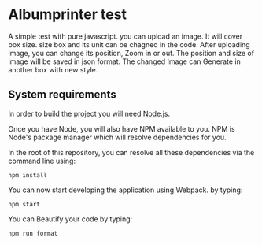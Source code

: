 # Albumprinter test

A simple test with pure javascript. you can upload an image. It will cover box size. size box and its unit can be chagned in the code.
After uploading image, you can change its position, Zoom in or out. The position and size of image will be saved in json format.
The changed Image can Generate in another box with new style.



## System requirements

In order to build the project you will need [Node.js](https://nodejs.org/en/).

Once you have Node, you will also have NPM available to you. NPM is Node's
package manager which will resolve dependencies for you.

In the root of this repository, you can resolve all these dependencies via
the command line using:

    npm install
    
You can now start developing the application using Webpack. by typing:

    npm start
    
You can Beautify your code by typing:

    npm run format
